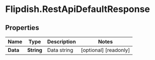 # Flipdish.RestApiDefaultResponse

## Properties

Name | Type | Description | Notes
------------ | ------------- | ------------- | -------------
**Data** | **String** | Data string | [optional] [readonly] 


